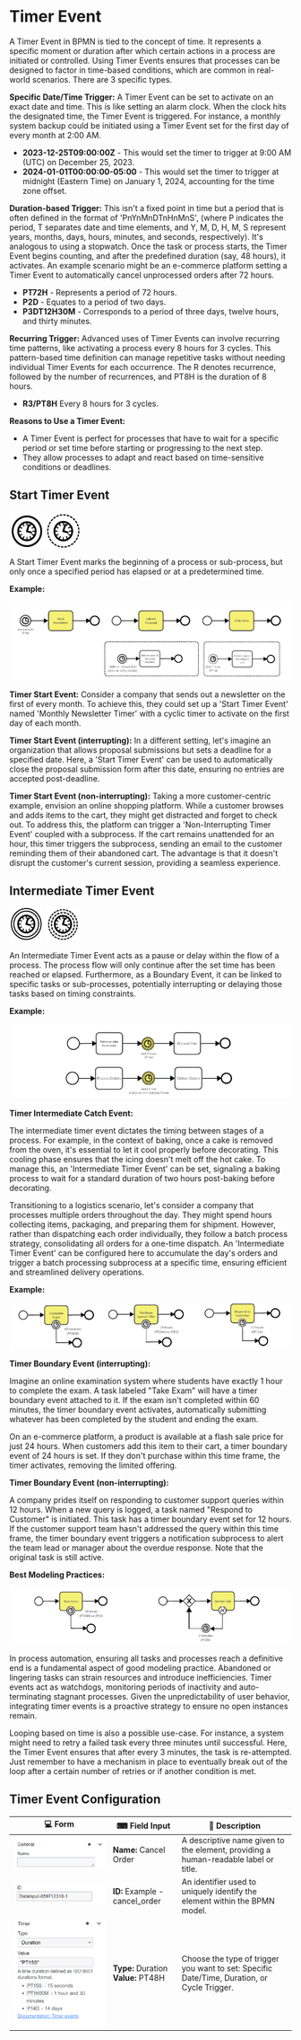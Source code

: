 # Timer Event

A Timer Event in BPMN is tied to the concept of time. It represents a specific moment or duration after which certain actions in a process are initiated or controlled. Using Timer Events ensures that processes can be designed to factor in time-based conditions, which are common in real-world scenarios. There are 3 specific types.

**Specific Date/Time Trigger:** 
A Timer Event can be set to activate on an exact date and time. This is like setting an alarm clock. When the clock hits the designated time, the Timer Event is triggered. For instance, a monthly system backup could be initiated using a Timer Event set for the first day of every month at 2:00 AM.

- **2023-12-25T09:00:00Z** - This would set the timer to trigger at 9:00 AM (UTC) on December 25, 2023.
- **2024-01-01T00:00:00-05:00** - This would set the timer to trigger at midnight (Eastern Time) on January 1, 2024, accounting for the time zone offset.

**Duration-based Trigger:** This isn't a fixed point in time but a period that is often defined in the format of 'PnYnMnDTnHnMnS', (where P indicates the period, T separates date and time elements, and Y, M, D, H, M, S represent years, months, days, hours, minutes, and seconds, respectively). It's analogous to using a stopwatch. Once the task or process starts, the Timer Event begins counting, and after the predefined duration (say, 48 hours), it activates.
An example scenario might be an e-commerce platform setting a Timer Event to automatically cancel unprocessed orders after 72 hours.

- **PT72H** - Represents a period of 72 hours.
- **P2D** - Equates to a period of two days.
- **P3DT12H30M** - Corresponds to a period of three days, twelve hours, and thirty minutes.

**Recurring Trigger:** Advanced uses of Timer Events can involve recurring time patterns, like activating a process every 8 hours for 3 cycles. This pattern-based time definition can manage repetitive tasks without needing individual Timer Events for each occurrence. The R denotes recurrence, followed by the number of recurrences, and PT8H is the duration of 8 hours.

- **R3/PT8H** Every 8 hours for 3 cycles. 

**Reasons to Use a Timer Event:**

- A Timer Event is perfect for processes that have to wait for a specific period or set time before starting or progressing to the next step.
- They allow processes to adapt and react based on time-sensitive conditions or deadlines.

## Start Timer Event

![start_signal_event](images/start_timer_event.png)![start_timer_example](images/non_interrupting_start_timer.png)

A Start Timer Event marks the beginning of a process or sub-process, but only once a specified period has elapsed or at a predetermined time.

**Example:**

![start_timer_example](images/start_timer_example.png)

**Timer Start Event:** Consider a company that sends out a newsletter on the first of every month. To achieve this, they could set up a 'Start Timer Event' named 'Monthly Newsletter Timer' with a cyclic timer to activate on the first day of each month. 

**Timer Start Event (interrupting):** In a different setting, let's imagine an organization that allows proposal submissions but sets a deadline for a specified date. Here, a 'Start Timer Event' can be used to automatically close the proposal submission form after this date, ensuring no entries are accepted post-deadline. 

**Timer Start Event (non-interrupting):**
Taking a more customer-centric example, envision an online shopping platform. While a customer browses and adds items to the cart, they might get distracted and forget to check out. To address this, the platform can trigger a 'Non-Interrupting Timer Event' coupled with a subprocess. If the cart remains unattended for an hour, this timer triggers the subprocess, sending an email to the customer reminding them of their abandoned cart. The advantage is that it doesn't disrupt the customer's current session, providing a seamless experience.

## Intermediate Timer Event

![intermediate_timer_event](images/intermediate_timer_event.png) ![non_interrupting_intermediate_timer_event](images/non_interrupting_intermediate_timer_event.png)

An Intermediate Timer Event acts as a pause or delay within the flow of a process. The process flow will only continue after the set time has been reached or elapsed. Furthermore, as a Boundary Event, it can be linked to specific tasks or sub-processes, potentially interrupting or delaying those tasks based on timing constraints.

**Example:**

![timer_intermediate_example_1](images/start_timer_example_1.png)

**Timer Intermediate Catch Event:** 

The intermediate timer event dictates the timing between stages of a process. For example, in the context of baking, once a cake is removed from the oven, it's essential to let it cool properly before decorating. This cooling phase ensures that the icing doesn't melt off the hot cake. To manage this, an 'Intermediate Timer Event' can be set, signaling a baking process to wait for a standard duration of two hours post-baking before decorating.

Transitioning to a logistics scenario, let's consider a company that processes multiple orders throughout the day. They might spend hours collecting items, packaging, and preparing them for shipment. However, rather than dispatching each order individually, they follow a batch process strategy, consolidating all orders for a one-time dispatch. An 'Intermediate Timer Event' can be configured here to accumulate the day's orders and trigger a batch processing subprocess at a specific time, ensuring efficient and streamlined delivery operations.

**Example:**

![start_timer_example_2](images/start_timer_example_2.png)

**Timer Boundary Event (interrupting):** 

Imagine an online examination system where students have exactly 1 hour to complete the exam. A task labeled "Take Exam" will have a timer boundary event attached to it. If the exam isn't completed within 60 minutes, the timer boundary event activates, automatically submitting whatever has been completed by the student and ending the exam.

On an e-commerce platform, a product is available at a flash sale price for just 24 hours. When customers add this item to their cart, a timer boundary event of 24 hours is set. If they don't purchase within this time frame, the timer activates, removing the limited offering.

**Timer Boundary Event (non-interrupting):** 

A company prides itself on responding to customer support queries within 12 hours. When a new query is logged, a task named "Respond to Customer" is initiated. This task has a timer boundary event set for 12 hours. If the customer support team hasn't addressed the query within this time frame, the timer boundary event triggers a notification subprocess to alert the team lead or manager about the overdue response. Note that the original task is still active.

**Best Modeling Practices:**

![start_timer_example_3](images/start_timer_example_3.png)

In process automation, ensuring all tasks and processes reach a definitive end is a fundamental aspect of good modeling practice. Abandoned or lingering tasks can strain resources and introduce inefficiencies. Timer events act as watchdogs, monitoring periods of inactivity and auto-terminating stagnant processes. Given the unpredictability of user behavior, integrating timer events is a proactive strategy to ensure no open instances remain.

Looping based on time is also a possible use-case. For instance, a system might need to retry a failed task every three minutes until successful. Here, the Timer Event ensures that after every 3 minutes, the task is re-attempted. Just remember to have a mechanism in place to eventually break out of the loop after a certain number of retries or if another condition is met.

## Timer Event Configuration

| 💻 Form | ⌨ Field Input | 📝 Description |
| --- | --- | --- |
| ![name_field](images/name_field.png) | **Name:** Cancel Order | A descriptive name given to the element, providing a human-readable label or title. |
| ![id_field](images/id_field.png) | **ID:** Example - cancel_order | An identifier used to uniquely identify the element within the BPMN model. |
| ![timer_field](images/timer_field.png) | **Type:** Duration **Value:** PT48H | Choose the type of trigger you want to set: Specific Date/Time, Duration, or Cycle Trigger. |
